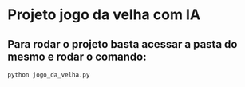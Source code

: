 # Projeto jogo da velha com IA

## Para rodar o projeto basta acessar a pasta do mesmo e rodar o comando:
```python jogo_da_velha.py```